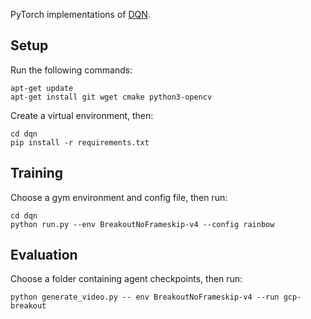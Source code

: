 PyTorch implementations of [DQN](http://web.stanford.edu/class/psych209/Readings/MnihEtAlHassibis15NatureControlDeepRL.pdf).

## Setup

Run the following commands:

```
apt-get update
apt-get install git wget cmake python3-opencv
```

Create a virtual environment, then:

```
cd dqn
pip install -r requirements.txt
```

## Training

Choose a gym environment and config file, then run:

```
cd dqn
python run.py --env BreakoutNoFrameskip-v4 --config rainbow
```

## Evaluation

Choose a folder containing agent checkpoints, then run:

```
python generate_video.py -- env BreakoutNoFrameskip-v4 --run gcp-breakout
```
